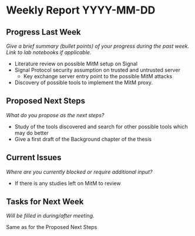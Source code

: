 # Weekly Report YYYY-MM-DD

## Progress Last Week

*Give a brief summary (bullet points) of your progress during the past week. Link to lab notebooks if applicable.*

- Literature review on possible MitM setup on Signal
- Signal Protocol security assumption on trusted and untrusted server
  - Key exchange server entry point to the possible MitM attacks
- Discovery of possible tools to implement the MitM proxy.

## Proposed Next Steps

*What do you propose as the next steps?*

- Study of the tools discovered and search for other possible tools which may do better
- Give a first draft of the Background chapter of the thesis
  


## Current Issues

*Where are you currently blocked or require additional input?*

- If there is any studies left on MitM to review 

## Tasks for Next Week

*Will be filled in during/after meeting.*

Same as for the Proposed Next Steps
